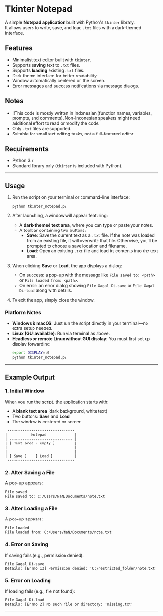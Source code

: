 # Tkinter Notepad

A simple **Notepad application** built with Python's `tkinter` library.  
It allows users to write, save, and load `.txt` files with a dark-themed interface.

## Features

- Minimalist text editor built with `tkinter`.  
- Supports **saving** text to `.txt` files.  
- Supports **loading** existing `.txt` files.  
- Dark theme interface for better readability.  
- Window automatically centered on the screen.  
- Error messages and success notifications via message dialogs.

## Notes

- ‼️This code is mostly written in Indonesian (function names, variables, prompts, and comments). Non-Indonesian speakers might need additional effort to read or modify the code.  
- Only `.txt` files are supported.  
- Suitable for small text editing tasks, not a full-featured editor.  

## Requirements

- Python 3.x  
- Standard library only (`tkinter` is included with Python).  

---

## Usage

1. Run the script on your terminal or command-line interface:

   ```bash
   python tkinter_notepad.py
   ```

2. After launching, a window will appear featuring:
   - A **dark-themed text area**, where you can type or paste your notes.
   - A toolbar containing two buttons:
     - **Save**: Save the current text as a `.txt` file. If the note was loaded from an existing file, it will overwrite that file. Otherwise, you’ll be prompted to choose a save location and filename.
     - **Load**: Open an existing `.txt` file and load its contents into the text area.

3. When clicking **Save** or **Load**, the app displays a dialog:
   - On success: a pop-up with the message like `File saved to: <path>` or `File loaded from: <path>`.
   - On error: an error dialog showing `File Gagal Di-save` or `File Gagal Di-load` along with details.

4. To exit the app, simply close the window.

### Platform Notes

- **Windows & macOS**: Just run the script directly in your terminal—no extra setup needed.
- **Linux (GUI available)**: Run via terminal as above.
- **Headless or remote Linux without GUI display**: You must first set up display forwarding:
  ```bash
  export DISPLAY=:0
  python tkinter_notepad.py
  ```

---

## Example Output

### 1. Initial Window
When you run the script, the application starts with:

- A **blank text area** (dark background, white text)  
- Two buttons: **Save** and **Load**  
- The window is centered on screen  

```
 -------------------------------
|           Notepad             |
| ----------------------------- |
| [ Text area - empty ]         |
|                               |
|                               |
| [ Save ]    [ Load ]          |
 -------------------------------
```

### 2. After Saving a File
A pop-up appears:

```
File saved
File saved to: C:/Users/NaN/Documents/note.txt
```

### 3. After Loading a File
A pop-up appears:

```
File loaded
File loaded from: C:/Users/NaN/Documents/note.txt
```

### 4. Error on Saving
If saving fails (e.g., permission denied):

```
File Gagal Di-save
Details: [Errno 13] Permission denied: 'C:/restricted_folder/note.txt'
```

### 5. Error on Loading
If loading fails (e.g., file not found):

```
File Gagal Di-load
Details: [Errno 2] No such file or directory: 'missing.txt'
```

---

